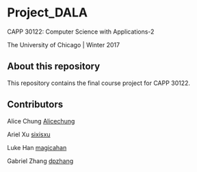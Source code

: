 # Project_DALA

CAPP 30122: Computer Science with Applications-2

The University of Chicago | Winter 2017

## About this repository
This repository contains the final course project for CAPP 30122. 

## Contributors
Alice Chung [Alicechung](https://github.com/Alicechung)

Ariel Xu [sixisxu](https://github.com/sixisxu)

Luke Han [magicahan](https://github.com/magicahan)

Gabriel Zhang [dpzhang](https://github.com/dpzhang)
